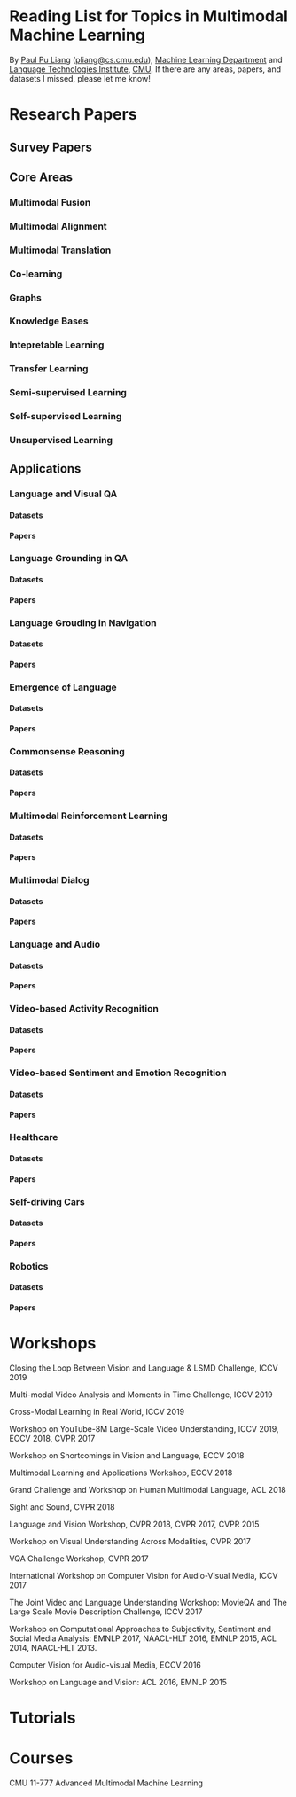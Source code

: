 # Reading List for Topics in Multimodal Machine Learning
By [Paul Pu Liang](http://www.cs.cmu.edu/~pliang/) (pliang@cs.cmu.edu), [Machine Learning Department](http://www.ml.cmu.edu/) and [Language Technologies Institute](https://www.lti.cs.cmu.edu/), [CMU](https://www.cmu.edu/). If there are any areas, papers, and datasets I missed, please let me know!

# Research Papers

## Survey Papers

## Core Areas

### Multimodal Fusion

### Multimodal Alignment

### Multimodal Translation

### Co-learning

### Graphs

### Knowledge Bases

### Intepretable Learning

### Transfer Learning

### Semi-supervised Learning

### Self-supervised Learning

### Unsupervised Learning

## Applications

### Language and Visual QA

#### Datasets

#### Papers

### Language Grounding in QA

#### Datasets

#### Papers

### Language Grouding in Navigation

#### Datasets

#### Papers

### Emergence of Language

#### Datasets

#### Papers

### Commonsense Reasoning

#### Datasets

#### Papers

### Multimodal Reinforcement Learning

#### Datasets

#### Papers

### Multimodal Dialog

#### Datasets

#### Papers

### Language and Audio

#### Datasets

#### Papers

### Video-based Activity Recognition

#### Datasets

#### Papers

### Video-based Sentiment and Emotion Recognition

#### Datasets

#### Papers

### Healthcare

#### Datasets

#### Papers

### Self-driving Cars

#### Datasets

#### Papers

### Robotics

#### Datasets

#### Papers

# Workshops

Closing the Loop Between Vision and Language & LSMD Challenge, ICCV 2019

Multi-modal Video Analysis and Moments in Time Challenge, ICCV 2019

Cross-Modal Learning in Real World, ICCV 2019

Workshop on YouTube-8M Large-Scale Video Understanding, ICCV 2019, ECCV 2018, CVPR 2017

Workshop on Shortcomings in Vision and Language, ECCV 2018

Multimodal Learning and Applications Workshop, ECCV 2018

Grand Challenge and Workshop on Human Multimodal Language, ACL 2018

Sight and Sound, CVPR 2018

Language and Vision Workshop, CVPR 2018, CVPR 2017, CVPR 2015

Workshop on Visual Understanding Across Modalities, CVPR 2017

VQA Challenge Workshop, CVPR 2017

International Workshop on Computer Vision for Audio-Visual Media, ICCV 2017

The Joint Video and Language Understanding Workshop: MovieQA and The Large Scale Movie Description Challenge, ICCV 2017

Workshop on Computational Approaches to Subjectivity, Sentiment and Social Media Analysis: EMNLP 2017, NAACL-HLT 2016, EMNLP 2015, ACL 2014, NAACL-HLT 2013.

Computer Vision for Audio-visual Media, ECCV 2016

Workshop on Language and Vision: ACL 2016, EMNLP 2015

# Tutorials

# Courses
CMU 11-777 Advanced Multimodal Machine Learning 

